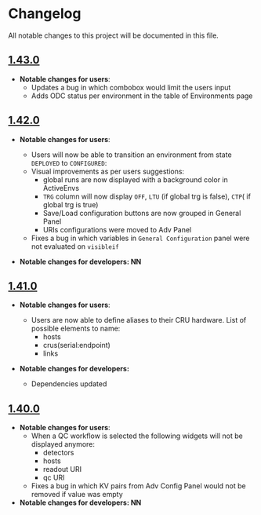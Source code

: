 # Changelog

All notable changes to this project will be documented in this file.

## [1.43.0](https://github.com/AliceO2Group/WebUi/releases/tag/%40aliceo2%2Fcontrol%401.43.0)
* __Notable changes for users__:
  * Updates a bug in which combobox would limit the users input
  * Adds ODC status per environment in the table of Environments page

## [1.42.0](https://github.com/AliceO2Group/WebUi/releases/tag/%40aliceo2%2Fcontrol%401.42.0)
* __Notable changes for users__:
  * Users will now be able to transition an environment from state `DEPLOYED` to `CONFIGURED`:
  * Visual improvements as per users suggestions:
    * global runs are now displayed with a background color in ActiveEnvs
    * `TRG` column will now display `OFF`, `LTU` (if global trg is false), `CTP`( if global trg is true)
    * Save/Load configuration buttons are now grouped in General Panel
    * URIs configurations were moved to Adv Panel
  * Fixes a bug in which variables in `General Configuration` panel were not evaluated on `visibleif`

* __Notable changes for developers: NN__
## [1.41.0](https://github.com/AliceO2Group/WebUi/releases/tag/%40aliceo2%2Fcontrol%401.41.0)
* __Notable changes for users__:
  * Users are now able to define aliases to their CRU hardware. List of possible elements to name:
    * hosts
    * crus(serial:endpoint)
    * links

* __Notable changes for developers:__
  * Dependencies updated

## [1.40.0](https://github.com/AliceO2Group/WebUi/releases/tag/%40aliceo2%2Fcontrol%401.40.0)
* __Notable changes for users__:
  * When a QC workflow is selected the following widgets will not be displayed anymore:
    * detectors
    * hosts
    * readout URI
    * qc URI
  * Fixes a bug in which KV pairs from Adv Config Panel would not be removed if value was empty
* __Notable changes for developers: NN__